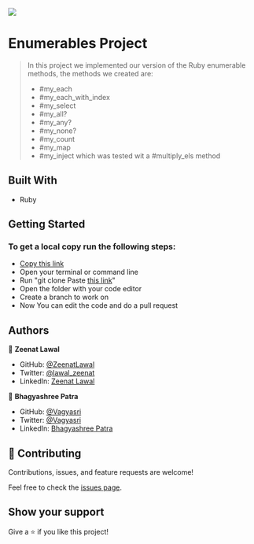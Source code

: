 ![](https://img.shields.io/badge/Microverse-blueviolet)

# Enumerables Project

> In this project we implemented our version of the Ruby enumerable methods, the methods we created are:
> - #my_each
> - #my_each_with_index
> - #my_select
> - #my_all?
> - #my_any?
> - #my_none?
> - #my_count
> - #my_map
> - #my_inject which was tested wit a #multiply_els method

## Built With

- Ruby


## Getting Started

### To get a local copy run the following steps:

- [Copy this link](https://github.com/ZeenatLawal/enumerables)
- Open your terminal or command line
- Run "git clone Paste [this link](https://github.com/ZeenatLawal/enumerables)"
- Open the folder with your code editor
- Create a branch to work on
- Now You can edit the code and do a pull request

## Authors

👤 **Zeenat Lawal**

- GitHub: [@ZeenatLawal](https://github.com/ZeenatLawal)
- Twitter: [@lawal_zeenat](https://twitter.com/lawal_zeenat)
- LinkedIn: [Zeenat Lawal](https://www.linkedin.com/in/zeenatlawal/)

👤 **Bhagyashree Patra**

- GitHub: [@Vagyasri](https://github.com/Vagyasri)
- Twitter: [@Vagyasri](https://twitter.com/Vagyasri)
- LinkedIn: [Bhagyashree Patra](https://www.linkedin.com/in/bhagyashree-patra-029bb059/)

## 🤝 Contributing

Contributions, issues, and feature requests are welcome!

Feel free to check the [issues page](https://github.com/ZeenatLawal/enumerables/issues).

## Show your support

Give a ⭐️ if you like this project!
